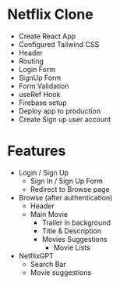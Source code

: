 # Netflix Clone
    
- Create React App
- Configured Tailwind CSS
- Header
- Routing
- Login Form
- SignUp Form
- Form Validation
- useRef Hook
- Firebase setup
- Deploy app to production
- Create Sign up user account

# Features

- Login / Sign Up
    - Sign In / Sign Up Form
    - Redirect to Browse page
- Browse (after authentication)
    - Header
    - Main Movie
        - Trailer in background
        - Title & Description
        - Movies Suggestions
            - Movie Lists
- NetflixGPT
    - Search Bar
    - Movie suggestions